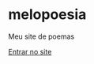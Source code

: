 # melopoesia
 Meu site de poemas

 <a href="https://joaquim-mahuma.github.io/melopoesia/home.html">Entrar no site</a>
